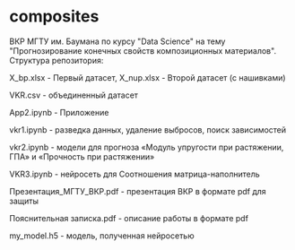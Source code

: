 # composites
ВКР МГТУ им. Баумана по курсу "Data Science" на тему "Прогнозирование конечных свойств композиционных материалов". 
Структура репозитория:

X_bp.xlsx - Первый датасет, X_nup.xlsx - Второй датасет (с нашивками)

VKR.csv - объединенный датасет

App2.ipynb - Приложение

vkr1.ipynb - разведка данных, удаление выбросов, поиск зависимостей

vkr2.ipynb - модели для прогноза «Модуль упругости при растяжении, ГПА» и «Прочность при растяжении»

VKR3.ipynb - нейросеть для Соотношения матрица-наполнитель

Презентация_МГТУ_ВКР.pdf - презентация ВКР в формате pdf для защиты

Пояснительная записка.pdf - описание работы в формате pdf

my_model.h5 - модель, полученная нейросетью
